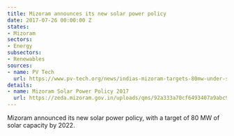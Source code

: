 ```yaml
---
title: Mizoram announces its new solar power policy
date: 2017-07-26 00:00:00 Z
states:
- Mizoram
sectors:
- Energy
subsectors:
- Renewables
sources:
- name: PV Tech
  url: https://www.pv-tech.org/news/indias-mizoram-targets-80mw-under-solar-power-policy
details:
- name: Mizoram Solar Power Policy 2017
  url: https://zeda.mizoram.gov.in/uploads/qms/92a333a70cf6493407a9abc911563ba2/solar-power-policy-of-mizoram-2017.pdf
---
```


Mizoram announced its new solar power policy, with a target of 80 MW of solar capacity by 2022. 
